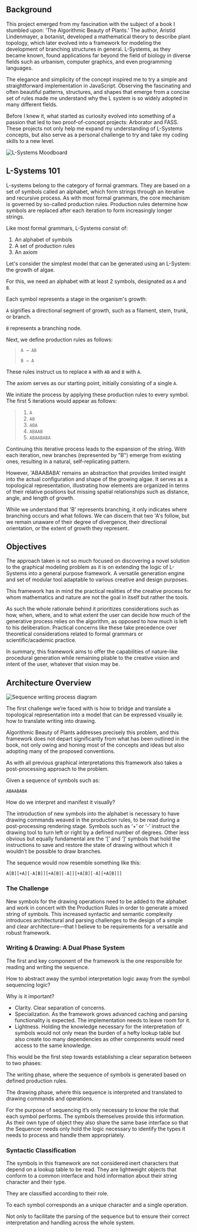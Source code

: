 ## Background

This project emerged from my fascination with the subject of a book I stumbled upon: 'The Algorithmic Beauty of Plants.' The author, Aristid Lindenmayer, a botanist, developed a mathematical theory to describe plant topology, which later evolved into a framework for modeling the development of branching structures in general. L-Systems, as they became known, found applications far beyond the field of biology in diverse fields such as urbanism, computer graphics, and even programming languages.

The elegance and simplicity of the concept inspired me to try a simple and straightforward implementation in JavaScript. Observing the fascinating and often beautiful patterns, structures, and shapes that emerge from a concise set of rules made me understand why the L system is so widely adopted in many different fields.

Before I knew it, what started as curiosity evolved into something of a passion that led to two proof-of-concept projects: Arborator and FASS. These projects not only help me expand my understanding of  L-Systems concepts, but also serve as a personal challenge to try and take my coding skills to a new level.

![L-Systems Moodboard](/docs/assets/lsystem-examples.png)

## L-Systems 101

L-systems belong to the category of formal grammars. They are based on a set of symbols called an alphabet, which form strings through an iterative and recursive process. As with most formal grammars, the core mechanism is governed by so-called production rules. Production rules determine how symbols are replaced after each iteration to form increasingly longer strings.

Like most formal grammars, L-Systems consist of:

1. An alphabet of symbols
2. A set of production rules
3. An axiom

Let's consider the simplest model that can be generated using an L-System: the growth of algae.

For this, we need an alphabet with at least 2 symbols, designated as `A` and `B`.

Each symbol represents a stage in the organism's growth:

`A` signifies a directional segment of growth, such as a filament, stem, trunk, or branch.

`B` represents a branching node.

Next, we define production rules as follows:

> `A → AB`
> 
> `B → A`

These rules instruct us to replace `A` with `AB` and `B` with `A`.

The axiom serves as our starting point, initially consisting of a single `A`.

We initiate the process by applying these production rules to every symbol. The first 5 iterations would appear as follows:

> 1. `A`
> 2. `AB`
> 3. `ABA`
> 4. `ABAAB`
> 5. `ABAABABA`

Continuing this iterative process leads to the expansion of the string. With each iteration, new branches (represented by "B") emerge from existing ones, resulting in a natural, self-replicating pattern.

However, 'ABAABABA' remains an abstraction that provides limited insight into the actual configuration and shape of the growing algae. It serves as a topological representation, illustrating how elements are organized in terms of their relative positions but missing spatial relationships such as distance, angle, and length of growth.

While we understand that 'B' represents branching, it only indicates where branching occurs and what follows. We can discern that two 'A's follow, but we remain unaware of their degree of divergence, their directional orientation, or the extent of growth they represent.



## Objectives

The approach taken is not so much focused on discovering a novel solution to the graphical modeling problem as it is on extending the logic of L-Systems into a general purpose framework. A versatile generation engine and set of modular tool adaptable to various creative and design purposes.

This framework has in mind the practical realities of the creative process for whom mathematics and nature are not the goal in itself but rather the tools.

As such the whole rationale behind it prioritizes considerations such as how, when, where, and to what extent the user can decide how much of the generative process relies on the algorithm, as opposed to how much is left to his deliberation. Practical concerns like these take precedence over theoretical considerations related to formal grammars or scientific/academic practice.

In summary, this framework aims to offer the capabilities of nature-like procedural generation while remaining pliable to the creative vision and intent of the user, whatever that vision may be.



## Architecture Overview

![Sequence writing process diagram](/docs/assets/sequence-writing-diagram.png)

The first challenge we’re faced with is how to bridge and translate a topological representation into a model that can be expressed visually ie. how to translate writing into drawing.

Algorithmic Beauty of Plants addresses precisely this problem, and this framework does not depart significantly from what has been outlined in the book, not only owing and honing most of the concepts and ideas but also adopting many of the proposed conventions.

As with all previous graphical interpretations this framework also takes a post-processing approach to the problem.

Given a sequence of symbols such as: 

`ABAABABA`

How do we interpret and manifest it visually?

The introduction of new symbols into the alphabet is necessary to have drawing commands weaved in the production rules, to be read during a post-processing rendering stage. Symbols such as ‘+’ or ‘-’  instruct the drawing tool to turn left or right by a defined number of degrees. Other less obvious but equally fundamental are the ‘[’ and ‘]’ symbols that hold the instructions to save and restore the state of drawing without which it wouldn’t be possible to draw branches. 

The sequence would now resemble something like this:

`A[B][+A][-A[B]][+A[B][-A]][+A[B][-A][+A[B]]]`

### The Challenge

New symbols for the drawing operations need to be added to the alphabet and work in concert with the Production Rules in order to generate a mixed string of symbols. This increased syntactic and semantic complexity introduces architectural and parsing challenges to the design of a simple and clear architecture—that I believe to be requirements for a versatile and robust framework.

### Writing & Drawing: A Dual Phase System

The first and key component of the framework is the one responsible for reading and writing the sequence.

How to abstract away the symbol interpretation logic away from the symbol sequencing logic?

Why is it important?

* Clarity. Clear separation of concerns.
* Specialization. As the framework grows advanced caching and parsing functionality is expected. The implementation needs to leave room for it.
* Lightness. Holding the knowledge necessary for the interpretation of symbols would not only mean the burden of a hefty lookup table but also create too many dependencies as other components would need access to the same knowledge.

This would be the first step towards establishing a clear separation between to two phases:

The writing phase, where the sequence of symbols is generated based on defined production rules.

The drawing phase, where this sequence is interpreted and translated to drawing commands and operations.

For the purpose of sequencing it’s only necessary to know the role that each symbol performs. The symbols themselves provide this information. As their own type of object they also share the same base interface so that the Sequencer needs only hold the logic necessary to identify the types it needs to process and handle them appropriately.

### Syntactic Classification

The symbols in this framework are not considered inert characters that depend on a lookup table to be read. They are lightweight objects that conform to a common interface and hold information about their string character and their type.

They are classified according to their role.

To each symbol corresponds an a unique character and a single operation.

Not only to facilitate the parsing of the sequence but to ensure their correct interpretation and handling across the whole system.

